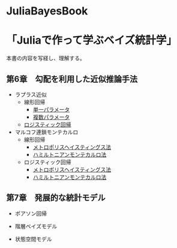 # JuliaBayesBook

# 「Juliaで作って学ぶベイズ統計学」
本書の内容を写経し、理解する。

## 第6章　勾配を利用した近似推論手法
- ラプラス近似
  - 線形回帰
    - [単一パラメータ](https://github.com/akiabe/JuliaBayesBook/blob/main/src/lr_param_LA.ipynb)
    - [複数パラメータ](https://github.com/akiabe/JuliaBayesBook/blob/main/src/lr_params_LA.ipynb)
  - [ロジスティック回帰](https://github.com/akiabe/JuliaBayesBook/blob/main/src/logistics-regression_laplace.ipynb)
　
- マルコフ連鎖モンテカルロ
  - 線形回帰
    - [メトロポリスヘイスティングス法](https://github.com/akiabe/JuliaBayesBook/blob/main/src/linear-regression_GMH.ipynb)
    - [ハミルトニアンモンテカルロ法](https://github.com/akiabe/JuliaBayesBook/blob/main/src/linear-regression_HMC.ipynb)
  - ロジスティック回帰
    - [メトロポリスヘイスティングス法](https://github.com/akiabe/JuliaBayesBook/blob/main/src/logistic-regression_GMH.ipynb)
    - [ハミルトニアンモンテカルロ法](https://github.com/akiabe/JuliaBayesBook/blob/main/src/logistic-regression_HMC.ipynb)

## 第7章　発展的な統計モデル
- ポアソン回帰
　
- 階層ベイズモデル
  
- 状態空間モデル
